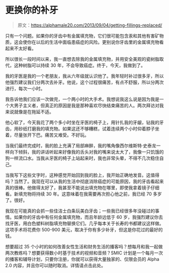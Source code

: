 # 更换你的补牙

> 原文：<https://alphamale20.com/2013/09/04/getting-fillings-replaced/>

只有一个问题。如果你的牙齿中有金属填充物，它们很可能包含汞和其他有害矿物质，这会使你在以后的生活中面临患癌症的风险。更别说你牙齿里的金属填充物看起来不太好看。

所以很长一段时间以来，我一直想去除我的金属填充物，并用安全美观的瓷树脂取代，这种树脂可以持续 30 年，不会导致癌症。终于，今天，我做到了。

我的牙医是我的一个老朋友，我从六年级就认识他了。我年轻时补过很多牙，所以他强烈建议我们分两次去补牙。他说，这个过程很痛苦，有点不舒服，所以分两次进行，每次一小时。

我告诉他我们应该一次做完，一个两小时的大手术。我想说我这么说是因为我是一个大男子主义者，但真正的原因是我是那种喜欢尽快结束痛苦的人。两次拜访对我来说就像是在拖延不适。

他心软了，今天我花了两个多小时坐在牙医的椅子上，用针扎我的牙龈，钻我的牙齿，用砂纸打磨我的填充物。如果这还不够糟糕，试着连续两个小时仰着脖子坐着，尽量张开下巴。痛苦又难受。不好玩。

当我们最终完成时，我的脸上充满了局部麻醉，我的嘴角像西尔维斯特·史泰龙一样向下倾斜，我的讲话听起来好像我的舌头对我的嘴来说太大了，我像一只饥饿的狗一样流口水。当我从牙医的椅子上站起来时，我也非常头晕，不得不几次稳住自己。

当我写下这些文字时，这种感觉开始回到我的脸上，我开始正确地发音。这值得吗？当然了。我现在可以从我的生活中彻底消除癌症的可能原因，我的牙齿看起来真的很棒。他做得太好了，我甚至不能说出填充物在哪里，即使我拿着镜子仔细看。新填充物将持续 30 年。这意味着在我需要再次担心他之前，我已经 70 多岁了。很好。

我现在可能真的会抓一些佳洁士白条玩美白牙齿；一些我已经很多年没碰过的事情。如果你的牙齿中有任何金属填充物，而且年龄远低于 60 岁，我强烈建议你去找牙医，用白色塑料树脂填充物替换它们。几乎每本关于长寿的书都建议这样做。这项手术将花费你 500-900 美元，取决于你有多少补牙，但这是你花过的最好的钱。

想要超过 35 个小时的如何改善女性生活和财务生活的播客吗？想每月和我一起做两次教练吗？想要获得数小时基于技术的视频和音频？SMIC 计划是一个每月一次的播客和辅导计划，只要你注册，你就可以获得大量独家的、仅限会员的 Alpha 2.0 内容，并且你可以随时取消。详情请点击此处。